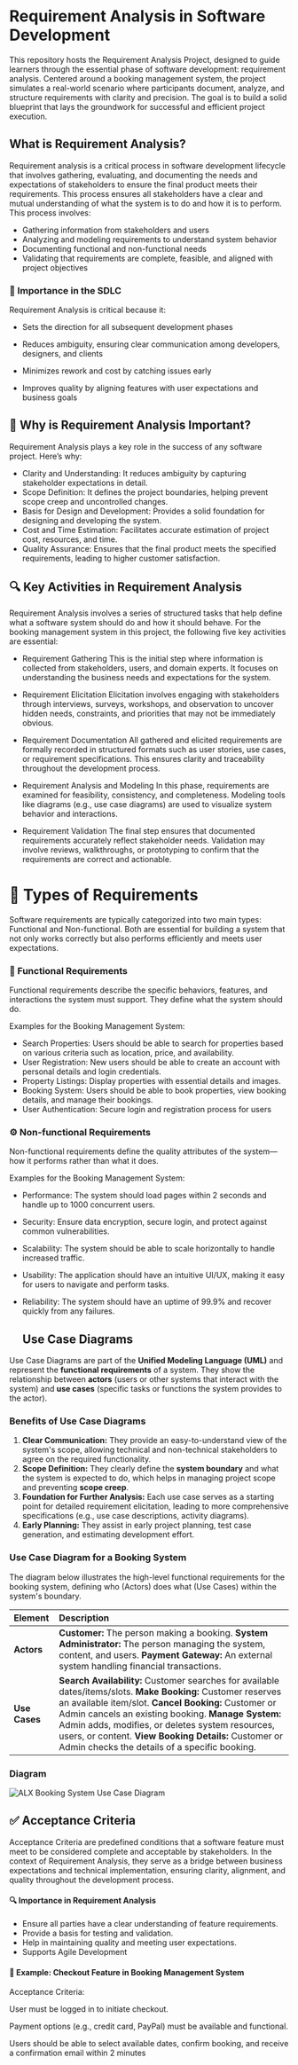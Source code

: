 # Requirement Analysis in Software Development
This repository hosts the Requirement Analysis Project, designed to guide learners through the essential phase of software development: requirement analysis. Centered around a booking management system, the project simulates a real-world scenario where participants document, analyze, and structure requirements with clarity and precision. The goal is to build a solid blueprint that lays the groundwork for successful and efficient project execution.
## What is Requirement Analysis?
Requirement analysis is a critical process in software development lifecycle that involves gathering, evaluating, and documenting the needs and expectations of stakeholders to ensure the final product meets their requirements. This process ensures all stakeholders have a clear and mutual understanding of what the system is to do and how it is to perform.
This process involves:

- Gathering information from stakeholders and users
- Analyzing and modeling requirements to understand system behavior
- Documenting functional and non-functional needs
- Validating that requirements are complete, feasible, and aligned with project objectives
  
### 🚀 Importance in the SDLC
Requirement Analysis is critical because it:

* Sets the direction for all subsequent development phases

- Reduces ambiguity, ensuring clear communication among developers, designers, and clients

- Minimizes rework and cost by catching issues early

- Improves quality by aligning features with user expectations and business goals

## 📌 Why is Requirement Analysis Important?
Requirement Analysis plays a key role in the success of any software project. Here’s why:
- Clarity and Understanding: It reduces ambiguity by capturing stakeholder expectations in detail.
- Scope Definition: It defines the project boundaries, helping prevent scope creep and uncontrolled changes.
- Basis for Design and Development: Provides a solid foundation for designing and developing the system.
- Cost and Time Estimation: Facilitates accurate estimation of project cost, resources, and time.
- Quality Assurance: Ensures that the final product meets the specified requirements, leading to higher customer satisfaction.

## 🔍 Key Activities in Requirement Analysis
Requirement Analysis involves a series of structured tasks that help define what a software system should do and how it should behave. For the booking management system in this project, the following five key activities are essential:

- Requirement Gathering This is the initial step where information is collected from stakeholders, users, and domain experts. It focuses on understanding the business needs and expectations for the system.

- Requirement Elicitation Elicitation involves engaging with stakeholders through interviews, surveys, workshops, and observation to uncover hidden needs, constraints, and priorities that may not be immediately obvious.

- Requirement Documentation All gathered and elicited requirements are formally recorded in structured formats such as user stories, use cases, or requirement specifications. This ensures clarity and traceability throughout the development process.

- Requirement Analysis and Modeling In this phase, requirements are examined for feasibility, consistency, and completeness. Modeling tools like diagrams (e.g., use case diagrams) are used to visualize system behavior and interactions.

- Requirement Validation The final step ensures that documented requirements accurately reflect stakeholder needs. Validation may involve reviews, walkthroughs, or prototyping to confirm that the requirements are correct and actionable.

# 📂 Types of Requirements
Software requirements are typically categorized into two main types: Functional and Non-functional. Both are essential for building a system that not only works correctly but also performs efficiently and meets user expectations.
### 🔧 Functional Requirements
Functional requirements describe the specific behaviors, features, and interactions the system must support. They define what the system should do.

Examples for the Booking Management System:
- Search Properties: Users should be able to search for properties based on various criteria such as location, price, and availability.
- User Registration: New users should be able to create an account with personal details and login credentials.
- Property Listings: Display properties with essential details and images.
- Booking System: Users should be able to book properties, view booking details, and manage their bookings.
- User Authentication: Secure login and registration process for users

### ⚙️ Non-functional Requirements
Non-functional requirements define the quality attributes of the system—how it performs rather than what it does.

Examples for the Booking Management System:

- Performance: The system should load pages within 2 seconds and handle up to 1000 concurrent users.
- Security: Ensure data encryption, secure login, and protect against common vulnerabilities.
- Scalability: The system should be able to scale horizontally to handle increased traffic.
- Usability: The application should have an intuitive UI/UX, making it easy for users to navigate and perform tasks.
- Reliability: The system should have an uptime of 99.9% and recover quickly from any failures.

  ## Use Case Diagrams

Use Case Diagrams are part of the **Unified Modeling Language (UML)** and represent the **functional requirements** of a system. They show the relationship between **actors** (users or other systems that interact with the system) and **use cases** (specific tasks or functions the system provides to the actor).

### Benefits of Use Case Diagrams

1.  **Clear Communication:** They provide an easy-to-understand view of the system's scope, allowing technical and non-technical stakeholders to agree on the required functionality.
2.  **Scope Definition:** They clearly define the **system boundary** and what the system is expected to do, which helps in managing project scope and preventing **scope creep**.
3.  **Foundation for Further Analysis:** Each use case serves as a starting point for detailed requirement elicitation, leading to more comprehensive specifications (e.g., use case descriptions, activity diagrams).
4.  **Early Planning:** They assist in early project planning, test case generation, and estimating development effort.

### Use Case Diagram for a Booking System

The diagram below illustrates the high-level functional requirements for the booking system, defining who (Actors) does what (Use Cases) within the system's boundary.

| Element | Description |
| :--- | :--- |
| **Actors** | **Customer:** The person making a booking. **System Administrator:** The person managing the system, content, and users. **Payment Gateway:** An external system handling financial transactions. |
| **Use Cases** | **Search Availability:** Customer searches for available dates/items/slots. **Make Booking:** Customer reserves an available item/slot. **Cancel Booking:** Customer or Admin cancels an existing booking. **Manage System:** Admin adds, modifies, or deletes system resources, users, or content. **View Booking Details:** Customer or Admin checks the details of a specific booking. |

### Diagram

![ALX Booking System Use Case Diagram](alx-booking-uc.png)

## ✅ Acceptance Criteria
Acceptance Criteria are predefined conditions that a software feature must meet to be considered complete and acceptable by stakeholders. In the context of Requirement Analysis, they serve as a bridge between business expectations and technical implementation, ensuring clarity, alignment, and quality throughout the development process.

#### 🔍 Importance in Requirement Analysis
- Ensure all parties have a clear understanding of feature requirements.
- Provide a basis for testing and validation.
- Help in maintaining quality and meeting user expectations.
- Supports Agile Development

#### 🛒 Example: Checkout Feature in Booking Management System
Acceptance Criteria:

User must be logged in to initiate checkout.

Payment options (e.g., credit card, PayPal) must be available and functional.

Users should be able to select available dates, confirm booking, and receive a confirmation email within 2 minutes

